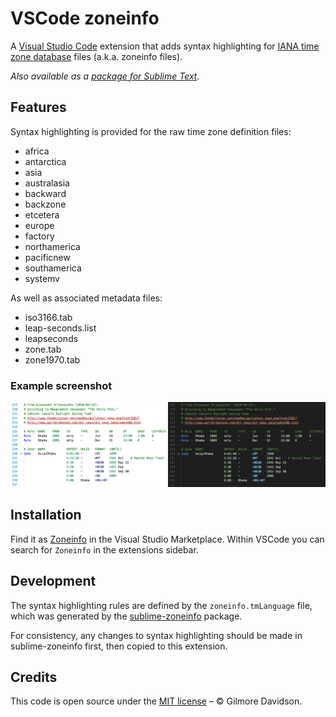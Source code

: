 # VSCode zoneinfo

A [Visual Studio Code](https://code.visualstudio.com/) extension that adds syntax highlighting for [IANA time zone database](http://iana.org/time-zones) files (a.k.a. zoneinfo files).

_Also available as a [package for Sublime Text](https://github.com/gilmoreorless/sublime-zoneinfo)._

## Features

Syntax highlighting is provided for the raw time zone definition files:

- africa
- antarctica
- asia
- australasia
- backward
- backzone
- etcetera
- europe
- factory
- northamerica
- pacificnew
- southamerica
- systemv

As well as associated metadata files:

- iso3166.tab
- leap-seconds.list
- leapseconds
- zone.tab
- zone1970.tab

### Example screenshot

![Preview of syntax highlighted file](images/preview-stack-horizontal.png)

## Installation

Find it as [Zoneinfo](https://marketplace.visualstudio.com/items?itemName=gilmoreorless.vscode-zoneinfo) in the Visual Studio Marketplace. Within VSCode you can search for `Zoneinfo` in the extensions sidebar.

## Development

The syntax highlighting rules are defined by the `zoneinfo.tmLanguage` file, which was generated by the [sublime-zoneinfo](https://github.com/gilmoreorless/sublime-zoneinfo) package.

For consistency, any changes to syntax highlighting should be made in sublime-zoneinfo first, then copied to this extension.

## Credits

This code is open source under the [MIT license](LICENSE) – © Gilmore Davidson.
